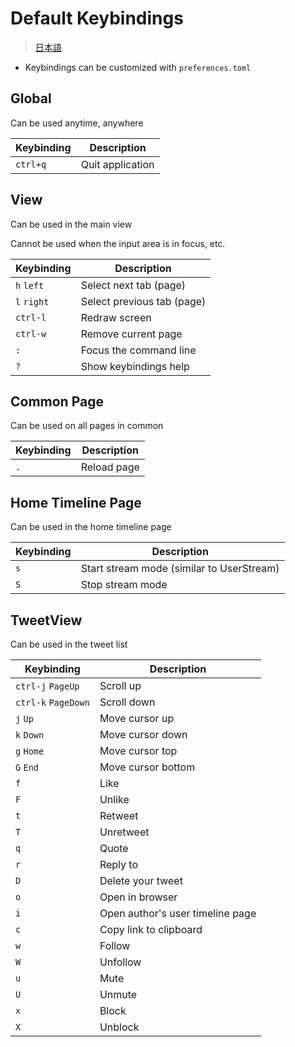 # Default Keybindings

> [日本語](../ja/keybindings.md)

- Keybindings can be customized with `preferences.toml`

## Global

Can be used anytime, anywhere

| Keybinding | Description      |
| ---------- | ---------------- |
| `ctrl+q`   | Quit application |

## View

Can be used in the main view

Cannot be used when the input area is in focus, etc.

| Keybinding  | Description                |
| ----------- | -------------------------- |
| `h` `left`  | Select next tab (page)     |
| `l` `right` | Select previous tab (page) |
| `ctrl-l`    | Redraw screen              |
| `ctrl-w`    | Remove current page        |
| `:`         | Focus the command line     |
| `?`         | Show keybindings help      |

## Common Page

Can be used on all pages in common

| Keybinding | Description |
| ---------- | ----------- |
| `.`        | Reload page |

## Home Timeline Page

Can be used in the home timeline page

| Keybinding | Description                               |
| ---------- | ----------------------------------------- |
| `s`        | Start stream mode (similar to UserStream) |
| `S`        | Stop stream mode                          |

## TweetView

Can be used in the tweet list

| Keybinding          | Description                      |
| ------------------- | -------------------------------- |
| `ctrl-j` `PageUp`   | Scroll up                        |
| `ctrl-k` `PageDown` | Scroll down                      |
| `j` `Up`            | Move cursor up                   |
| `k` `Down`          | Move cursor down                 |
| `g` `Home`          | Move cursor top                  |
| `G` `End`           | Move cursor bottom               |
| `f`                 | Like                             |
| `F`                 | Unlike                           |
| `t`                 | Retweet                          |
| `T`                 | Unretweet                        |
| `q`                 | Quote                            |
| `r`                 | Reply to                         |
| `D`                 | Delete your tweet                |
| `o`                 | Open in browser                  |
| `i`                 | Open author's user timeline page |
| `c`                 | Copy link to clipboard           |
| `w`                 | Follow                           |
| `W`                 | Unfollow                         |
| `u`                 | Mute                             |
| `U`                 | Unmute                           |
| `x`                 | Block                            |
| `X`                 | Unblock                          |

